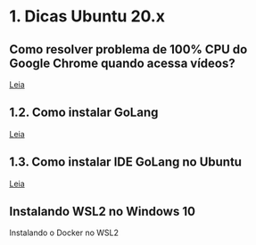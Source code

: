 # 1. Dicas Ubuntu 20.x

## Como resolver problema de 100% CPU do Google Chrome quando acessa vídeos?

[Leia](docs/PROBLEMAS_VIDEO_100_CPU.md)

## 1.2. Como instalar GoLang

[Leia](docs/GOLANG_INSTALL.md)

## 1.3. Como instalar IDE GoLang no Ubuntu

[Leia](docs/GOLAND_JETBRAINS.md)


## Instalando WSL2 no Windows 10



Instalando o Docker no WSL2